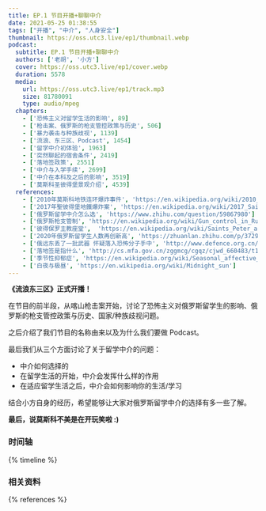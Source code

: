 ```yaml
---
title: EP.1 节目开播+聊聊中介
date: 2021-05-25 01:38:55
tags: ["开播", "中介", "人身安全"]
thumbnail: https://oss.utc3.live/ep1/thumbnail.webp
podcast:
  subtitle: EP.1 节目开播+聊聊中介
  authors: ['老胡', '小方']
  cover: https://oss.utc3.live/ep1/cover.webp
  duration: 5578
  media:
    url: https://oss.utc3.live/ep1/track.mp3
    size: 81780091
    type: audio/mpeg
  chapters:
    - ['恐怖主义对留学生活的影响', 89]
    - ['枪击案、俄罗斯的枪支管控政策与历史', 506]
    - ['暴力袭击与种族歧视', 1139]
    - ['流浪、东三区、Podcast', 1454]
    - ['留学中介初体验', 1963]
    - ['突然聊起的宿舍条件', 2419]
    - ['落地签政策', 2551]
    - ['中介与入学手续', 2699]
    - ['中介在本科及之后的影响', 3519]
    - ['莫斯科圣彼得堡景观介绍', 4539]
  references:
    - ['2010年莫斯科地铁连环爆炸事件', 'https://en.wikipedia.org/wiki/2010_Moscow_Metro_bombings']
    - ['2017年聖彼得堡地鐵爆炸案', 'https://en.wikipedia.org/wiki/2017_Saint_Petersburg_Metro_bombing/']
    - ['俄罗斯留学中介怎么选', 'https://www.zhihu.com/question/59867980']
    - ['俄罗斯枪支管制', 'https://en.wikipedia.org/wiki/Gun_control_in_Russia']
    - ['彼得保罗主教座堂',  'https://en.wikipedia.org/wiki/Saints_Peter_and_Paul_Cathedral,_Saint_Petersburg']
    - ['2020年俄罗斯留学生人数再创新高', 'https://zhuanlan.zhihu.com/p/372975915']
    - ['俄远东丢了一批武器 怀疑落入恐怖分子手中', 'http://www.defence.org.cn/article-4-7990.html']
    - ['落地签是指什么', 'http://cs.mfa.gov.cn/zggmcg/cgqz/cjwd_660483/t1177814.shtml']
    - ['季节性抑郁症', 'https://en.wikipedia.org/wiki/Seasonal_affective_disorder']
    - ['白夜与极昼', 'https://en.wikipedia.org/wiki/Midnight_sun']
---
```


**《流浪东三区》正式开播！**

<!--more-->

在节目的前半段，从喀山枪击案开始，讨论了恐怖主义对俄罗斯留学生的影响、俄罗斯的枪支管控政策与历史、国家/种族歧视问题。

之后介绍了我们节目的名称由来以及为什么我们要做 Podcast。

最后我们从三个方面讨论了关于留学中介的问题：

- 中介如何选择的
- 在留学生活的开始，中介会发挥什么样的作用
- 在适应留学生活之后，中介会如何影响你的生活/学习

结合小方自身的经历，希望能够让大家对俄罗斯留学中介的选择有多一些了解。

**最后，说莫斯科不美是在开玩笑啦 :)**

### 时间轴

{% timeline %}

### 相关资料

{% references %}
